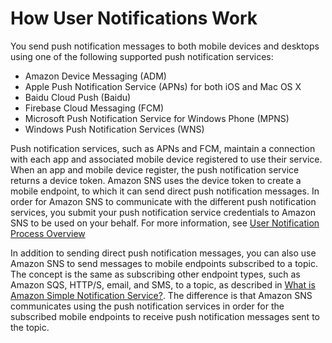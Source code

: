 # How User Notifications Work<a name="sns-how-user-notifications-work"></a>

You send push notification messages to both mobile devices and desktops using one of the following supported push notification services: 
+ Amazon Device Messaging \(ADM\)
+ Apple Push Notification Service \(APNs\) for both iOS and Mac OS X
+ Baidu Cloud Push \(Baidu\)
+ Firebase Cloud Messaging \(FCM\)
+ Microsoft Push Notification Service for Windows Phone \(MPNS\)
+ Windows Push Notification Services \(WNS\)

Push notification services, such as APNs and FCM, maintain a connection with each app and associated mobile device registered to use their service\. When an app and mobile device register, the push notification service returns a device token\. Amazon SNS uses the device token to create a mobile endpoint, to which it can send direct push notification messages\. In order for Amazon SNS to communicate with the different push notification services, you submit your push notification service credentials to Amazon SNS to be used on your behalf\. For more information, see [User Notification Process Overview](sns-user-notifications-process-overview.md) 

 In addition to sending direct push notification messages, you can also use Amazon SNS to send messages to mobile endpoints subscribed to a topic\. The concept is the same as subscribing other endpoint types, such as Amazon SQS, HTTP/S, email, and SMS, to a topic, as described in [What is Amazon Simple Notification Service?](welcome.md)\. The difference is that Amazon SNS communicates using the push notification services in order for the subscribed mobile endpoints to receive push notification messages sent to the topic\.